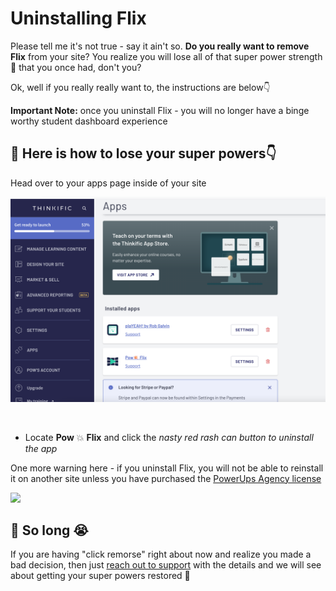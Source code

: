 # Uninstalling Flix

Please tell me it's not true - say it ain't so. **Do you really want to remove Flix** from your site? You realize you will lose all of that super power strength ​🦸 that you once had, don't you?‌

Ok, well if you really really want to, the instructions are below ​👇

**Important Note:** once you uninstall Flix - you will no longer have a binge worthy student dashboard experience

## ​​🦹 Here is how to lose your super powers👇‌ <a href="#here-is-how-to-lose-your-super-powers" id="here-is-how-to-lose-your-super-powers"></a>

Head over to your apps page inside of your site

![](<../.gitbook/assets/Screen Shot 2021-05-05 at 8.56.59 PM.png>)

​‌

* Locate **Pow** :boom: **Flix** and click the _nasty red rash can button to uninstall the app_

One more warning here - if you uninstall Flix, you will not be able to reinstall it on another site unless you have purchased the [PowerUps Agency license](https://powerups.thinkific.com/pages/playeah#pricing)​‌

​![](https://media.giphy.com/media/UQaRUOLveyjNC/giphy.gif)‌

## ​​👋 So long  ​😭 <a href="#so-long-playeah" id="so-long-playeah"></a>

If you are having "click remorse" right about now and realize you made a bad decision, then just [reach out to support](http://support.robgalvin.co/) with the details and we will see about getting your super powers restored ​🦸
